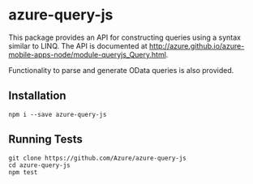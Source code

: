 # azure-query-js

This package provides an API for constructing queries using a syntax similar to
LINQ. The API is documented at http://azure.github.io/azure-mobile-apps-node/module-queryjs_Query.html.

Functionality to parse and generate OData queries is also provided.

## Installation

    npm i --save azure-query-js

## Running Tests

    git clone https://github.com/Azure/azure-query-js
    cd azure-query-js
    npm test
